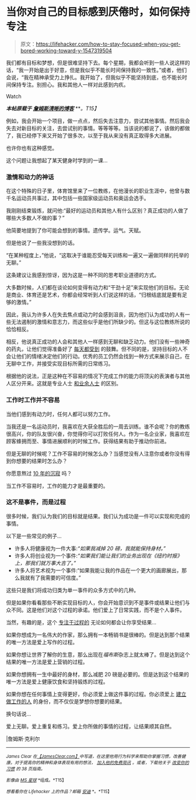# 当你对自己的目标感到厌倦时，如何保持专注

> 原文：<https://lifehacker.com/how-to-stay-focused-when-you-get-bored-working-toward-y-1547319504>

我们都有目标和梦想，但是很难坚持下去。每个星期，我都会听到一些人说这样的话，“我一开始是出于好意，但是我似乎不能长时间保持我的一致性。”或者，他们会说，“我在精神承受力上挣扎。我开始了，但我似乎不能坚持到底，也不能长时间保持专注。别担心。我和其他人一样对此感到内疚。

Watch

***本帖原载于*** [***詹姆斯清晰的博客***](http://jamesclear.com/stay-focused) ***。*T15】**

例如，我会开始一个项目，做一点点，然后失去注意力，尝试其他事情。然后我会失去对新目标的关注，去尝试别的事情。等等等等。当该说的都说了，该做的都做了，我已经停下来又开始了很多次，以至于我从来没有真正取得多大进展。

也许你也有这种感觉。

这个问题让我想起了某天健身时学到的一课…

### 激情和动力的神话

在这个特殊的日子里，体育馆里来了一位教练，在他漫长的职业生涯中，他曾与数千名运动员共事过，其中包括一些国家级运动员和奥运会选手。

我刚刚结束锻炼，就问他:“最好的运动员和其他人有什么区别？真正成功的人做了哪些大多数人不做的事？”

他简要地提到了你可能会想到的事情。遗传学。运气。天赋。

但是他说了一些我没想到的话。

“在某种程度上，”他说，“这取决于谁能忍受每天训练和一遍又一遍做同样的托举的无聊。”

这条建议让我感到惊讶，因为这是一种不同的思考职业道德的方式。

大多数时候，人们都在谈论如何变得有动力和“干劲十足”来实现他们的目标。无论是商业、体育还是艺术，你都会经常听到人们说这样的话，“归根结底就是要有足够的激情。”

因此，我认为许多人在失去焦点或动力时会感到沮丧，因为他们认为成功的人有一些无法遏制的激情和意志力，而这些似乎是他们所缺少的。但这与这位教练所说的恰恰相反。

相反，他说真正成功的人会和其他人一样感到无聊和缺乏动力。他们没有一些神奇的药丸，让他们觉得准备好了 [每天都受到](https://lifehacker.com/the-science-of-inspiration-and-how-to-make-it-work-for-1467413542) 的鼓舞。但不同的是，坚持目标的人不会让他们的情绪决定他们的行动。优秀的员工仍然会找到一种方式来展示自己，在无聊中工作，并接受实现目标所需的日常练习。

根据他的说法，正是这种在不容易的情况下完成工作的能力将顶尖的表演者与其他人区分开来。这就是专业人士 [和业余人士](http://jamesclear.com/professionals-and-amateurs) 的区别。

### 工作时工作并不容易

当他们感到有动力时，任何人都可以努力工作。

当我还是一名运动员时，我喜欢在大获全胜后的一周去训练。谁不会呢？你的教练很高兴，你的队友很兴奋，你觉得你可以打败任何人。作为一名企业家，我喜欢在顾客蜂拥而至、事情进展顺利的时候工作。获得结果有助于推动你前进。

但是无聊的时候呢？工作不容易的时候怎么办？当感觉没有人注意你或者你没有得到你想要的结果时怎么办？

你愿意熬过 [10 年的沉寂](http://jamesclear.com/deliberate-practice) 吗？

当工作不容易时，工作的能力才是最重要的。

### 这不是事件，而是过程

很多时候，我们认为我们的目标就是结果。我们认为成功是一件可以实现和完成的事情。

以下是一些常见的例子…

*   许多人将健康视为一件大事:*“如果我减掉 20 磅，我就能保持身材。”*
*   许多人将创业视为一个事件:*“如果我们能让我们的业务出现在《纽约时报》上，那我们就万事大吉了。”*
*   许多人将艺术视为一个事件:“如果我能让我的作品在一个更大的画廊展出，那么我就有了我需要的可信度。”

这些只是我们将成功归类为单一事件的众多方式中的几种。

但是如果你看看那些不断实现目标的人，你会开始意识到不是事件或结果让他们与众不同。这是他们对这个过程的承诺。他们爱上了日常实践，而不是个人事件。

当然，有趣的是，这个 [专注于过程的](https://lifehacker.com/why-the-process-is-the-most-crucial-aspect-of-achievi-1543767495) 无论如何都会让你享受结果…

如果你想成为一名伟大的作家，那么拥有一本畅销书是很棒的。但是达到那个结果的唯一方法是爱上写作的过程。

如果你想让世界了解你的生意，那么出现在*福布斯*杂志上就太棒了。但是达到这个结果的唯一方法是爱上营销的过程。

如果你想拥有一生中最好的身材，那么减肥 20 磅是必要的。但是达到这个结果的唯一方法是爱上健康饮食和坚持锻炼的过程。

如果你想在任何事情上变得更好，你必须爱上做这件事的过程。你必须爱上 [建立做工作的人](http://jamesclear.com/identity-based-habits) 的身份，而不仅仅是梦想你想要的结果。

换句话说…

爱上无聊。爱上重复和练习。爱上你所做的事情的过程，让结果顺其自然。

|詹姆斯·克利尔

* * *

<small>*James Clear 在*</small>[<small>*【JamesClear.com】*</small>](http://jamesclear.com/)<small>*中写道，在这里他用行为科学来帮助你掌握习惯，改善健康。对于提高你的精神和身体表现有用的想法，*</small> [<small>*加入他的免费简讯*</small>](http://jamesclear.com/newsletter) <small>*。或者，下载他关于*</small> [<small>*改变你的习惯*</small>](http://jamesclear.com/habits) <small>*的 38 页指南。*</small>

<small>*影像由*</small> [<small>*MS 星球*</small>](http://www.shutterstock.com/pic.mhtml?id=172867478&src=id) <small>*组成。*T15】</small>

<small>*想看看你在 Lifehacker 上的作品？邮箱*</small> [<small>*安迪*</small>](mailto:andy@lifehacker.com) <small>*。*T15】</small>